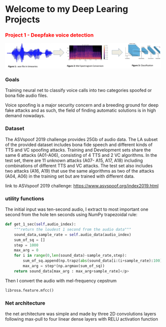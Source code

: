 # Welcome to my Deep Learing Projects

###  <span style="color:red">Project 1 - Deepfake voice detection</span>


![Project Image](https://github.com/NirAharon1/Deep-Learing-Projects/blob/main/WavToSpecToClassification.PNG)


### Goals
Training neural net to classify voice calls into two categories spoofed or bona fide audio files.

Voice spoofing is a major security concern and a breeding ground for deep fake attacks and as such, the field of finding automatic solutions is in high demand nowadays. 


### Dataset
The ASVspoof 2019 challenge provides 25Gb of audio data. 
The LA subset of the provided dataset includes bona fide speech and different kinds of TTS and VC spoofing attacks. 
Training and Development sets share the same 6 attacks (A01-A06), consisting of 4 TTS and 2 VC algorithms. 
In the test set, there are 11 unknown attacks (A07- A15, A17, A18) including combinations of different TTS and VC attacks. 
The test set also includes two attacks (A16, A19) that use the same algorithms as two of the attacks (A04, A06) in the training set but are trained with different data. 

link to ASVspoof 2019 challenge: https://www.asvspoof.org/index2019.html

### utility functions
The initial input was ten-second audio, I extract to most important one second from the hole ten seconds using NumPy trapezoidal rule:

```python
def get_1_sec(self,audio_index):
    """return the loudest 1 second from the audio data"""
    sound_data,sample_rate = self.audio_data(audio_index)
    sum_of_sq = []
    step = 1000 
    max_arg = 0
    for i in range(0,len(sound_data)-sample_rate,step):
        sum_of_sq.append(np.trapz(abs(sound_data[i:(i+sample_rate):100])))
        max_arg = step*(np.argmax(sum_of_sq))
    return sound_data[max_arg : max_arg+sample_rate]</p>
```

Then I convert the audio with mel-frequency cepstrum

```python
librosa.feature.mfcc()
```
### Net architecture
the net architecture was simple and made by three 2D convolutions layers following max-pull to four linear dense layers with RELU activation function  
